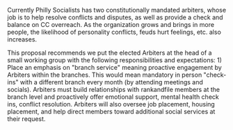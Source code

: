 

Currently Philly Socialists has two constitutionally mandated arbiters, whose job is to help resolve conflicts and disputes, as well as provide a check and balance on CC overreach. As the organization grows and brings in more people, the likelihood of personality conflicts, feuds hurt feelings, etc. also increases.

This proposal recommends we put the elected Arbiters at the head of a small working group with the following responsibilities and expectations: 1) Place an emphasis on "branch service" meaning proactive engagement by Arbiters within the branches. This would mean mandatory in person "check­ins" with a different branch every month (by attending meetings and socials). Arbiters must build relationships with rank­and­file members at the branch level and proactively offer emotional support, mental health check ins, conflict resolution. Arbiters will also oversee job placement, housing placement, and help direct members toward additional social services at their request.

